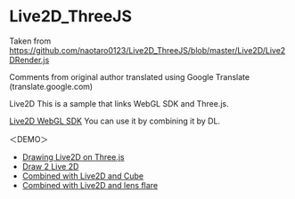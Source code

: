 # Live2D_ThreeJS

Taken from https://github.com/naotaro0123/Live2D_ThreeJS/blob/master/Live2D/Live2DRender.js
 
Comments from original author translated using Google Translate (translate.google.com)

Live2D This is a sample that links WebGL SDK and Three.js.

[Live2D WebGL SDK](http://sites.cybernoids.jp/cubism-sdk2/webgl2-1) You can use it by combining it by DL.

＜DEMO＞

* [Drawing Live2D on Three.js](http://simplecode.jp/Live2D_ThreeJS/examples/Live2D/simpleLive2D.html)
* [Draw 2 Live 2D](http://simplecode.jp/Live2D_ThreeJS/examples/Live2D/simpleLive2D_2chara.html)
* [Combined with Live2D and Cube](http://simplecode.jp/Live2D_ThreeJS/examples/Live2D/simpleLive2D_cube.html)
* [Combined with Live2D and lens flare](http://simplecode.jp/Live2D_ThreeJS/examples/Live2D/simpleLive2D_lensflare.html)
